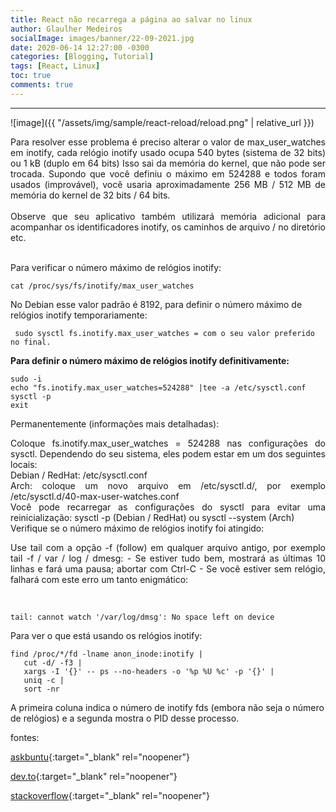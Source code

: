```yaml
---
title: React não recarrega a página ao salvar no linux
author: Glaulher Medeiros
socialImage: images/banner/22-09-2021.jpg
date: 2020-06-14 12:27:00 -0300
categories: [Blogging, Tutorial]
tags: [React, Linux]
toc: true
comments: true
---
```

***

![image]({{ "/assets/img/sample/react-reload/reload.png" | relative_url }})

<div style="text-align: justify">  
Para resolver esse problema é preciso alterar o valor  de max_user_watches em inotify, cada relógio inotify usado ocupa 540 bytes (sistema de 32 bits) ou 1 kB (duplo em 64 bits) Isso sai da memória do kernel, que não pode ser trocada. Supondo que você definiu o máximo em 524288 e todos foram usados (improvável), você usaria aproximadamente 256 MB / 512 MB de memória do kernel de 32 bits / 64 bits.<br />
<br />
Observe que seu aplicativo também utilizará memória adicional para acompanhar os identificadores inotify, os caminhos de arquivo / no diretório etc.<br />
<br /></div>

Para verificar o número máximo de relógios inotify:  

```shell
cat /proc/sys/fs/inotify/max_user_watches
```

No Debian esse valor padrão é 8192, para definir o número máximo de relógios inotify temporariamente:

```shell
 sudo sysctl fs.inotify.max_user_watches = com o seu valor preferido no final.
```

**Para definir o número máximo de relógios inotify definitivamente:**

```shell
sudo -i
echo "fs.inotify.max_user_watches=524288" |tee -a /etc/sysctl.conf
sysctl -p
exit
```


<div style="text-align: justify"> 
Permanentemente (informações mais detalhadas):<br />

Coloque fs.inotify.max_user_watches = 524288 nas configurações do sysctl. Dependendo do seu sistema, eles podem estar em um dos seguintes locais:<br />
Debian / RedHat: /etc/sysctl.conf<br />
Arch: coloque um novo arquivo em /etc/sysctl.d/, por exemplo /etc/sysctl.d/40-max-user-watches.conf<br />
Você pode recarregar as configurações do sysctl para evitar uma reinicialização: sysctl -p (Debian / RedHat) ou sysctl --system (Arch)<br />
Verifique se o número máximo de relógios inotify foi atingido:<br />

Use tail com a opção -f (follow) em qualquer arquivo antigo, por exemplo tail -f / var / log / dmesg: - Se estiver tudo bem, mostrará as últimas 10 linhas e fará uma pausa; abortar com Ctrl-C - Se você estiver sem relógio, falhará com este erro um tanto enigmático:
</div><br />

```shell
tail: cannot watch '/var/log/dmsg': No space left on device
```
Para ver o que está usando os relógios inotify:

```shell
find /proc/*/fd -lname anon_inode:inotify |
   cut -d/ -f3 |
   xargs -I '{}' -- ps --no-headers -o '%p %U %c' -p '{}' |
   uniq -c |
   sort -nr
```

A primeira coluna indica o número de inotify fds (embora não seja o número de relógios) e a segunda mostra o PID desse processo.

fontes:

[askbuntu]( https://askubuntu.com/questions/716431/inotify-max-user-watches-value-resets-on-reboot-how-to-change-it-permanently){:target="_blank" rel="noopener"}

[dev.to](https://dev.to/rubiin/ubuntu-increase-inotify-watcher-file-watch-limit-kf4){:target="_blank" rel="noopener"}

[stackoverflow](https://stackoverflow.com/questions/42189575/create-react-app-reload-not-working){:target="_blank" rel="noopener"}




